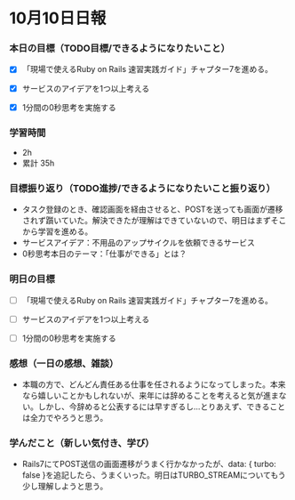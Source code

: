 # 10月10日日報

### **本日の目標（TODO目標/できるようになりたいこと）**
* [x] 「現場で使えるRuby on Rails 速習実践ガイド」チャプター7を進める。
* [x] サービスのアイデアを1つ以上考える
* [x] 1分間の0秒思考を実施する


### **学習時間**
* 2h
* 累計 35h

### **目標振り返り（TODO進捗/できるようになりたいこと振り返り）**
* タスク登録のとき、確認画面を経由させると、POSTを送っても画面が遷移されず躓いていた。解決できたが理解はできていないので、明日はまずそこから学習を進める。
* サービスアイデア：不用品のアップサイクルを依頼できるサービス
* 0秒思考本日のテーマ：「仕事ができる」とは？

### **明日の目標**
* [ ] 「現場で使えるRuby on Rails 速習実践ガイド」チャプター7を進める。
* [ ] サービスのアイデアを1つ以上考える
* [ ] 1分間の0秒思考を実施する


### **感想（一日の感想、雑談）**
* 本職の方で、どんどん責任ある仕事を任されるようになってしまった。本来なら嬉しいことかもしれないが、来年には辞めることを考えると気が進まない。しかし、今辞めると公表するには早すぎるし...とりあえず、できることは全力でやろうと思う。

### **学んだこと（新しい気付き、学び）**
* Rails7にてPOST送信の画面遷移がうまく行かなかったが、data: { turbo: false }を追記したら、うまくいった。明日はTURBO_STREAMについてもう少し理解しようと思う。